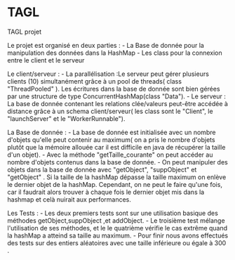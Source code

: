 # TAGL
TAGL projet


Le projet est organisé en deux parties : 
                                        - La Base de donnée pour la manipulation des données dans la HashMap
                                        - Les class pour la connexion entre le client et le serveur
                                        
Le client/serveur :
                  - La parallélisation :Le serveur peut gérer plusieurs clients (10) simultanément grâce à un pool de threads( class       "ThreadPooled" ).
                    Les écritures dans la base de donnée sont bien gérées par une structure de type ConcurrentHashMap(class "Data").
                  - Le serveur : La base de donnée contenant les relations clée/valeurs peut-être accédée à distance grâce à un schema client/serveur( les class sont le "Client", le "launchServer" et le "WorkerRunnable").
                  
La Base de donnée :
                  - La base de donnée est initialisée avec un nombre d'objets qu'elle peut contenir au maximum( on a pris le nombre d'objets plutôt que la mémoire allouée car il est difficile en java de récupérer la taille d'un objet).
                  - Avec la méthode "getTaille_courante" on peut accéder au nombre d'objets contenus dans la base de donnée.
                  - On peut manipuler des objets dans la base de donnée avec "getObject", "suppObject" et "getObject" . Si la taille de la hashMap dépasse la taille maximum on enlève le dernier objet de la hashMap. Cependant, on ne peut le faire qu'une fois, car il faudrait alors trouver à chaque fois le dernier objet mis dans la hashmap et celà nuirait aux performances.
                  
Les Tests :
                  - Les deux premiers tests sont sur une utilisation basique des méthodes getObject,suppObject ,et addObject. 
                  - Le troisième test mélange l'utilisation de ses méthodes, et le le quatrième vérifie le cas extrême quand la hashMap a atteind sa taille au maximum.
                  - Pour finir nous avons effectués des tests sur des entiers aléatoires avec une taille inférieure ou égale à 300 .
                      

